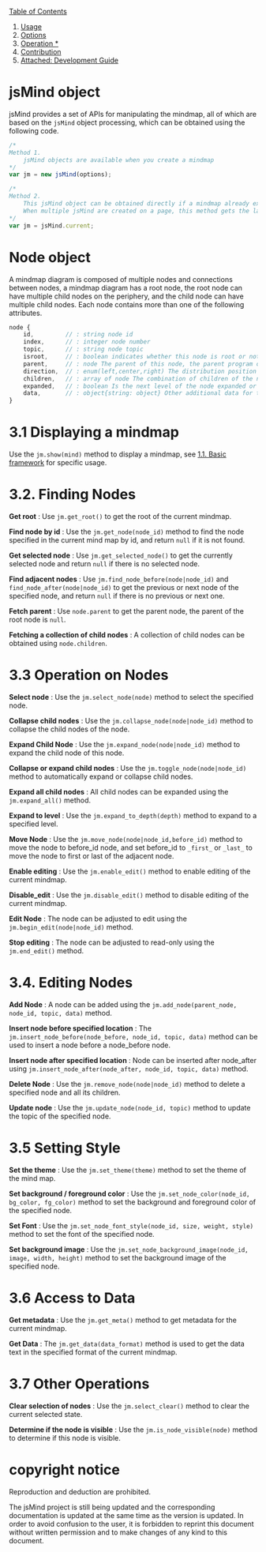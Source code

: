 [Table of Contents](index.md)

1. [Usage](1.usage.md)
2. [Options](2.options.md)
3. [Operation *](3.operation.md)
4. [Contribution](4.contribution.md)
5. [Attached: Development Guide](5.development.md)


jsMind object
===

jsMind provides a set of APIs for manipulating the mindmap, all of which are based on the `jsMind` object processing, which can be obtained using the following code.

```javascript
/*
Method 1.
    jsMind objects are available when you create a mindmap
*/
var jm = new jsMind(options);

/*
Method 2.
    This jsMind object can be obtained directly if a mindmap already exists on the current page
    When multiple jsMind are created on a page, this method gets the last object created
*/
var jm = jsMind.current;
```

Node object
===

A mindmap diagram is composed of multiple nodes and connections between nodes, a mindmap diagram has a root node, the root node can have multiple child nodes on the periphery, and the child node can have multiple child nodes. Each node contains more than one of the following attributes.

```javascript
node {
    id,         // : string node id
    index,      // : integer node number
    topic,      // : string node topic
    isroot,     // : boolean indicates whether this node is root or not
    parent,     // : node The parent of this node, the parent program of the root node is null, but please do not judge whether this node is the root node based on this property.
    direction,  // : enum(left,center,right) The distribution position of the node
    children,   // : array of node The combination of children of the node
    expanded,   // : boolean Is the next level of the node expanded or not
    data,       // : object{string: object} Other additional data for this node
}
```

3.1 Displaying a mindmap
===

Use the `jm.show(mind)` method to display a mindmap, see [1.1. Basic framework](1.usage.md) for specific usage.

3.2. Finding Nodes
===

**Get root** : Use `jm.get_root()` to get the root of the current mindmap.

**Find node by id** : Use the `jm.get_node(node_id)` method to find the node specified in the current mind map by id, and return `null` if it is not found.

**Get selected node** : Use `jm.get_selected_node()` to get the currently selected node and return `null` if there is no selected node.

**Find adjacent nodes** : Use `jm.find_node_before(node|node_id)` and `find_node_after(node|node_id)` to get the previous or next node of the specified node, and return `null` if there is no previous or next one.

**Fetch parent** : Use `node.parent` to get the parent node, the parent of the root node is `null`.

**Fetching a collection of child nodes** : A collection of child nodes can be obtained using `node.children`.

3.3 Operation on Nodes
===

**Select node** : Use the `jm.select_node(node)` method to select the specified node.

**Collapse child nodes** : Use the `jm.collapse_node(node|node_id)` method to collapse the child nodes of the node.

**Expand Child Node** : Use the `jm.expand_node(node|node_id)` method to expand the child node of this node.

**Collapse or expand child nodes** : Use the `jm.toggle_node(node|node_id)` method to automatically expand or collapse child nodes.

**Expand all child nodes** : All child nodes can be expanded using the `jm.expand_all()` method.

**Expand to level** : Use the `jm.expand_to_depth(depth)` method to expand to a specified level.

**Move Node** : Use the `jm.move_node(node|node_id,before_id)` method to move the node to before_id node, and set before_id to `_first_` or `_last_` to move the node to first or last of the adjacent node. 

**Enable editing** : Use the `jm.enable_edit()` method to enable editing of the current mindmap.

**Disable_edit** : Use the `jm.disable_edit()` method to disable editing of the current mindmap.

**Edit Node** : The node can be adjusted to edit using the `jm.begin_edit(node|node_id)` method.

**Stop editing** : The node can be adjusted to read-only using the `jm.end_edit()` method.


3.4. Editing Nodes
===

**Add Node** : A node can be added using the `jm.add_node(parent_node, node_id, topic, data)` method.

**Insert node before specified location** : The `jm.insert_node_before(node_before, node_id, topic, data)` method can be used to insert a node before a node_before node.

**Insert node after specified location** : Node can be inserted after node_after using `jm.insert_node_after(node_after, node_id, topic, data)` method.

**Delete Node** : Use the `jm.remove_node(node|node_id)` method to delete a specified node and all its children.

**Update node** : Use the `jm.update_node(node_id, topic)` method to update the topic of the specified node.


3.5 Setting Style
===

**Set the theme** : Use the `jm.set_theme(theme)` method to set the theme of the mind map.

**Set background / foreground color** : Use the `jm.set_node_color(node_id, bg_color, fg_color)` method to set the background and foreground color of the specified node.

**Set Font** : Use the `jm.set_node_font_style(node_id, size, weight, style)` method to set the font of the specified node.

**Set background image** : Use the `jm.set_node_background_image(node_id, image, width, height)` method to set the background image of the specified node.

3.6 Access to Data
===

**Get metadata** : Use the `jm.get_meta()` method to get metadata for the current mindmap.

**Get Data** : The `jm.get_data(data_format)` method is used to get the data text in the specified format of the current mindmap.

3.7 Other Operations
===

**Clear selection of nodes** : Use the `jm.select_clear()` method to clear the current selected state.

**Determine if the node is visible** : Use the `jm.is_node_visible(node)` method to determine if this node is visible.

copyright notice
===

Reproduction and deduction are prohibited.

The jsMind project is still being updated and the corresponding documentation is updated at the same time as the version is updated. In order to avoid confusion to the user, it is forbidden to reprint this document without written permission and to make changes of any kind to this document.
